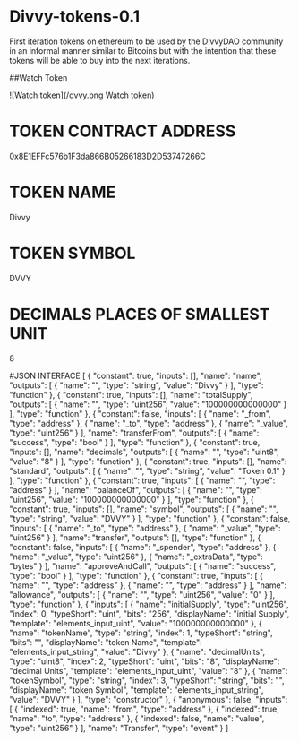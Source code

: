 # Divvy-tokens-0.1
First iteration tokens on ethereum to be used by the DivvyDAO community in an informal manner similar to Bitcoins but with the intention that these tokens will be able to buy into the next iterations.

##Watch Token

![Watch token](/dvvy.png Watch token)

# TOKEN CONTRACT ADDRESS
0x8E1EFFc576b1F3da866B05266183D2D53747266C

# TOKEN NAME
Divvy

# TOKEN SYMBOL
DVVY

# DECIMALS PLACES OF SMALLEST UNIT
8

#JSON INTERFACE
[ { "constant": true, "inputs": [], "name": "name", "outputs": [ { "name": "", "type": "string", "value": "Divvy" } ], "type": "function" }, { "constant": true, "inputs": [], "name": "totalSupply", "outputs": [ { "name": "", "type": "uint256", "value": "100000000000000" } ], "type": "function" }, { "constant": false, "inputs": [ { "name": "_from", "type": "address" }, { "name": "_to", "type": "address" }, { "name": "_value", "type": "uint256" } ], "name": "transferFrom", "outputs": [ { "name": "success", "type": "bool" } ], "type": "function" }, { "constant": true, "inputs": [], "name": "decimals", "outputs": [ { "name": "", "type": "uint8", "value": "8" } ], "type": "function" }, { "constant": true, "inputs": [], "name": "standard", "outputs": [ { "name": "", "type": "string", "value": "Token 0.1" } ], "type": "function" }, { "constant": true, "inputs": [ { "name": "", "type": "address" } ], "name": "balanceOf", "outputs": [ { "name": "", "type": "uint256", "value": "100000000000000" } ], "type": "function" }, { "constant": true, "inputs": [], "name": "symbol", "outputs": [ { "name": "", "type": "string", "value": "DVVY" } ], "type": "function" }, { "constant": false, "inputs": [ { "name": "_to", "type": "address" }, { "name": "_value", "type": "uint256" } ], "name": "transfer", "outputs": [], "type": "function" }, { "constant": false, "inputs": [ { "name": "_spender", "type": "address" }, { "name": "_value", "type": "uint256" }, { "name": "_extraData", "type": "bytes" } ], "name": "approveAndCall", "outputs": [ { "name": "success", "type": "bool" } ], "type": "function" }, { "constant": true, "inputs": [ { "name": "", "type": "address" }, { "name": "", "type": "address" } ], "name": "allowance", "outputs": [ { "name": "", "type": "uint256", "value": "0" } ], "type": "function" }, { "inputs": [ { "name": "initialSupply", "type": "uint256", "index": 0, "typeShort": "uint", "bits": "256", "displayName": "initial Supply", "template": "elements_input_uint", "value": "100000000000000" }, { "name": "tokenName", "type": "string", "index": 1, "typeShort": "string", "bits": "", "displayName": "token Name", "template": "elements_input_string", "value": "Divvy" }, { "name": "decimalUnits", "type": "uint8", "index": 2, "typeShort": "uint", "bits": "8", "displayName": "decimal Units", "template": "elements_input_uint", "value": "8" }, { "name": "tokenSymbol", "type": "string", "index": 3, "typeShort": "string", "bits": "", "displayName": "token Symbol", "template": "elements_input_string", "value": "DVVY" } ], "type": "constructor" }, { "anonymous": false, "inputs": [ { "indexed": true, "name": "from", "type": "address" }, { "indexed": true, "name": "to", "type": "address" }, { "indexed": false, "name": "value", "type": "uint256" } ], "name": "Transfer", "type": "event" } ]
